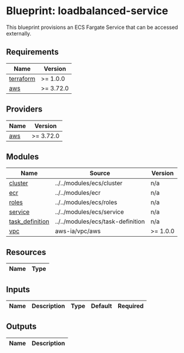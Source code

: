 # Blueprint: loadbalanced-service

This blueprint provisions an ECS Fargate Service that can be accessed externally.

<!-- BEGINNING OF PRE-COMMIT-TERRAFORM DOCS HOOK -->
## Requirements

| Name | Version |
|------|---------|
| <a name="requirement_terraform"></a> [terraform](#requirement\_terraform) | >= 1.0.0 |
| <a name="requirement_aws"></a> [aws](#requirement\_aws) | >= 3.72.0 |

## Providers

| Name | Version |
|------|---------|
| <a name="provider_aws"></a> [aws](#provider\_aws) | >= 3.72.0 |

## Modules

| Name | Source | Version |
|------|--------|---------|
| <a name="module_cluster"></a> [cluster](#module\_cluster) | ../../modules/ecs/cluster | n/a |
| <a name="module_ecr"></a> [ecr](#module\_ecr) | ../../modules/ecr | n/a |
| <a name="module_roles"></a> [roles](#module\_roles) | ../../modules/ecs/roles | n/a |
| <a name="module_service"></a> [service](#module\_service) | ../../modules/ecs/service | n/a |
| <a name="module_task_definition"></a> [task\_definition](#module\_task\_definition) | ../../modules/ecs/task-definition | n/a |
| <a name="module_vpc"></a> [vpc](#module\_vpc) | aws-ia/vpc/aws | >= 1.0.0 |

## Resources

| Name | Type |
|------|------|

## Inputs

| Name | Description | Type | Default | Required |
|------|-------------|------|---------|:--------:|


## Outputs

| Name | Description |
|------|-------------|

<!-- END OF PRE-COMMIT-TERRAFORM DOCS HOOK -->

